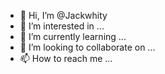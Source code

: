 - 👋 Hi, I’m @Jackwhity
- 👀 I’m interested in ...
- 🌱 I’m currently learning ...
- 💞️ I’m looking to collaborate on ...
- 📫 How to reach me ...

<!---
Jackwhity/Jackwhity is a ✨ special ✨ repository because its `README.md` (this file) appears on your GitHub profile.
You can click the Preview link to take a look at your changes.
--->
